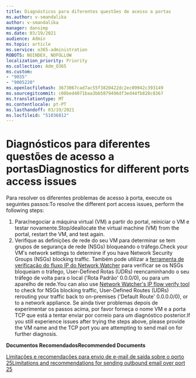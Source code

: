 ```yaml
---
title: Diagnósticos para diferentes questões de acesso a portas
ms.author: v-smandalika
author: v-smandalika
manager: dansimp
ms.date: 03/19/2021
audience: Admin
ms.topic: article
ms.service: o365-administration
ROBOTS: NOINDEX, NOFOLLOW
localization_priority: Priority
ms.collection: Adm_O365
ms.custom:
- "9035"
- "9005220"
ms.openlocfilehash: 3673067cad7ac55f3820422dc2ec09942c393149
ms.sourcegitcommit: c08bed4071baa3bb5879496df3ed44fb828c8367
ms.translationtype: MT
ms.contentlocale: pt-PT
ms.lasthandoff: 03/19/2021
ms.locfileid: "51036812"
---
```

# <a name="diagnostics-for-different-ports-access-issues"></a><span data-ttu-id="20a48-102">Diagnósticos para diferentes questões de acesso a portas</span><span class="sxs-lookup"><span data-stu-id="20a48-102">Diagnostics for different ports access issues</span></span>

<span data-ttu-id="20a48-103">Para resolver os diferentes problemas de acesso à porta, execute os seguintes passos:</span><span class="sxs-lookup"><span data-stu-id="20a48-103">To resolve the different port access issues, perform the following steps:</span></span>

1. <span data-ttu-id="20a48-104">Parar/negociar a máquina virtual (VM) a partir do portal, reiniciar o VM e testar novamente.</span><span class="sxs-lookup"><span data-stu-id="20a48-104">Stop/deallocate the virtual machine (VM) from the portal, restart the VM, and test again.</span></span> 
2. <span data-ttu-id="20a48-105">Verifique as definições de rede do seu VM para determinar se tem grupos de segurança de rede (NSGs) bloqueando o tráfego.</span><span class="sxs-lookup"><span data-stu-id="20a48-105">Check your VM's network settings to determine if you have Network Security Groups (NSGs) blocking traffic.</span></span> <span data-ttu-id="20a48-106">Também pode utilizar a [ferramenta de verificação do fluxo IP do Network Watcher](https://docs.microsoft.com/azure/network-watcher/network-watcher-ip-flow-verify-overview?WT.mc_id=Portal-Microsoft_Azure_Support) para verificar se os NSGs bloqueiam o tráfego, User-Defined Rotas (UDRs) reencaminhando o seu tráfego de volta para o local ('Rota Padrão' 0.0.0/0), ou para um aparelho de rede.</span><span class="sxs-lookup"><span data-stu-id="20a48-106">You can also use [Network Watcher's IP flow verify tool](https://docs.microsoft.com/azure/network-watcher/network-watcher-ip-flow-verify-overview?WT.mc_id=Portal-Microsoft_Azure_Support) to check for NSGs blocking traffic, User-Defined Routes (UDRs) rerouting your traffic back to on-premises ('Default Route' 0.0.0.0/0), or to a network appliance.</span></span>
<span data-ttu-id="20a48-107">Se ainda tiver problemas depois de experimentar os passos acima, por favor forneça o nome VM e a porta TCP que está a tentar enviar por correio para um diagnóstico posterior.</span><span class="sxs-lookup"><span data-stu-id="20a48-107">If you still experience issues after trying the steps above, please provide the VM name and the TCP port you are attempting to send mail on for further diagnosis.</span></span>

<span data-ttu-id="20a48-108">**Documentos Recomendados**</span><span class="sxs-lookup"><span data-stu-id="20a48-108">**Recommended Documents**</span></span>

[<span data-ttu-id="20a48-109">Limitações e recomendações para envio de e-mail de saída sobre o porto 25</span><span class="sxs-lookup"><span data-stu-id="20a48-109">Limitations and recommendations for sending outbound email over port 25</span></span>](https://docs.microsoft.com/azure/virtual-network/troubleshoot-outbound-smtp-connectivity)
